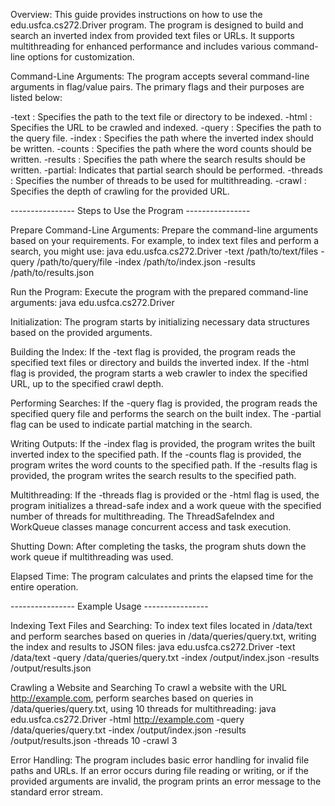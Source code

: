 Overview:
This guide provides instructions on how to use the edu.usfca.cs272.Driver program. The program is designed to build and search an inverted index from provided text files or URLs. It supports multithreading for enhanced performance and includes various command-line options for customization.

Command-Line Arguments:
The program accepts several command-line arguments in flag/value pairs. The primary flags and their purposes are listed below:

-text <path>: Specifies the path to the text file or directory to be indexed.
-html <url>: Specifies the URL to be crawled and indexed.
-query <path>: Specifies the path to the query file.
-index <path>: Specifies the path where the inverted index should be written.
-counts <path>: Specifies the path where the word counts should be written.
-results <path>: Specifies the path where the search results should be written.
-partial: Indicates that partial search should be performed.
-threads <number>: Specifies the number of threads to be used for multithreading.
-crawl <number>: Specifies the depth of crawling for the provided URL.

---------------- Steps to Use the Program ----------------

Prepare Command-Line Arguments: Prepare the command-line arguments based on your requirements. For example, to index text files and perform a search, you might use:
java edu.usfca.cs272.Driver -text /path/to/text/files -query /path/to/query/file -index /path/to/index.json -results /path/to/results.json

Run the Program: Execute the program with the prepared command-line arguments:
java edu.usfca.cs272.Driver <arguments>

Initialization: The program starts by initializing necessary data structures based on the provided arguments.

Building the Index:
If the -text flag is provided, the program reads the specified text files or directory and builds the inverted index.
If the -html flag is provided, the program starts a web crawler to index the specified URL, up to the specified crawl depth.

Performing Searches:
If the -query flag is provided, the program reads the specified query file and performs the search on the built index.
The -partial flag can be used to indicate partial matching in the search.

Writing Outputs:
If the -index flag is provided, the program writes the built inverted index to the specified path.
If the -counts flag is provided, the program writes the word counts to the specified path.
If the -results flag is provided, the program writes the search results to the specified path.

Multithreading:
If the -threads flag is provided or the -html flag is used, the program initializes a thread-safe index and a work queue with the specified number of threads for multithreading.
The ThreadSafeIndex and WorkQueue classes manage concurrent access and task execution.

Shutting Down:
After completing the tasks, the program shuts down the work queue if multithreading was used.

Elapsed Time:
The program calculates and prints the elapsed time for the entire operation.

---------------- Example Usage ----------------

Indexing Text Files and Searching:
To index text files located in /data/text and perform searches based on queries in /data/queries/query.txt, writing the index and results to JSON files:
java edu.usfca.cs272.Driver -text /data/text -query /data/queries/query.txt -index /output/index.json -results /output/results.json

Crawling a Website and Searching
To crawl a website with the URL http://example.com, perform searches based on queries in /data/queries/query.txt, using 10 threads for multithreading:
java edu.usfca.cs272.Driver -html http://example.com -query /data/queries/query.txt -index /output/index.json -results /output/results.json -threads 10 -crawl 3

Error Handling:
The program includes basic error handling for invalid file paths and URLs. If an error occurs during file reading or writing, or if the provided arguments are invalid, the program prints an error message to the standard error stream.
